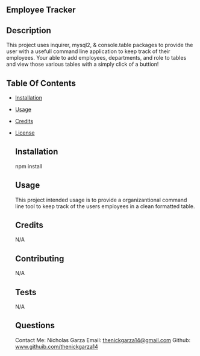 ## Employee Tracker
  
## Description 
    
This project uses inquirer, mysql2, & console.table packages to provide the user with a usefull command line application to keep track of their employees. Your able to add employees, departments, and role to tables and view those various tables with a simply click of a buttion!

## Table Of Contents
* [Installation](#installation)
* [Usage](#usage)
* [Credits](#credits)
* [License](#license)
  
  ## Installation 
    
    npm install 
  
  ## Usage 
    
    This project intended usage is to provide a organizantional command line tool to keep track of the users employees in a clean formatted table.
  
  ## Credits 
    
    N/A
  
  ## Contributing 
    
    N/A
  
  ## Tests 
    
    N/A

  ## Questions 

  Contact Me: Nicholas Garza
  Email: thenickgarza14@gmail.com
  Github: www.githuib.com/thenickgarza14